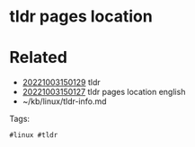 # tldr pages location

# Related

- [20221003150129](/zet/20221003150129/README.md) tldr
- [20221003150127](/zet/20221003150127/README.md) tldr pages location english
- ~/kb/linux/tldr-info.md

Tags:

    #linux #tldr 
